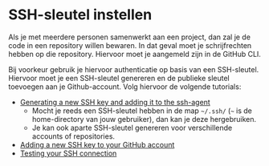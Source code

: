# SSH-sleutel instellen

Als je met meerdere personen samenwerkt aan een project, dan zal je de code in een repository willen bewaren. In dat geval moet je schrijfrechten hebben op die repository. Hiervoor moet je aangemeld zijn in de GitHub CLI.

Bij voorkeur gebruik je hiervoor authenticatie op basis van een SSH-sleutel. Hiervoor moet je een SSH-sleutel genereren en de publieke sleutel toevoegen aan je Github-account. Volg hiervoor de volgende tutorials:

-   [Generating a new SSH key and adding it to the ssh-agent](https://docs.github.com/en/authentication/connecting-to-github-with-ssh/generating-a-new-ssh-key-and-adding-it-to-the-ssh-agent)
    -   Mocht je reeds een SSH-sleutel hebben in de map `~/.ssh/` (`~` is de home-directory van jouw gebruiker), dan kan je deze hergebruiken.
    -   Je kan ook aparte SSH-sleutel genereren voor verschillende accounts of repositories.
-   [Adding a new SSH key to your GitHub account](https://docs.github.com/en/authentication/connecting-to-github-with-ssh/adding-a-new-ssh-key-to-your-github-account)
-   [Testing your SSH connection](https://docs.github.com/en/authentication/connecting-to-github-with-ssh/testing-your-ssh-connection)
